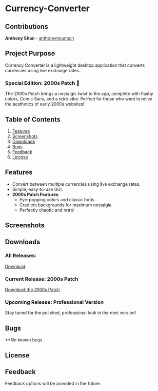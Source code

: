 # Currency-Converter

## Contributions
**Anthony Shan** - [anthonymountain](https://github.com/anthonymountain)

## Project Purpose
Currency Converter is a lightweight desktop application that converts currencies using live exchange rates. 

### Special Edition: 2000s Patch 🎉
The 2000s Patch brings a nostalgic twist to the app, complete with flashy colors, Comic Sans, and a retro vibe. 
Perfect for those who want to relive the aesthetics of early 2000s websites!

## Table of Contents
1. [Features](#features)
2. [Screenshots](#screenshots)
3. [Downloads](#downloads)
4. [Bugs](#bugs)
5. [Feedback](#feedback)
6. [License](#license)

## Features
* Convert between multiple currencies using live exchange rates.
* Simple, easy-to-use GUI.
* **2000s Patch Features**:
  * Eye-popping colors and classic fonts.
  * Gradient backgrounds for maximum nostalgia.
  * Perfectly chaotic and retro!


## Screenshots


## Downloads
### All Releases:
[Download](https://github.com/anthonymountain/Currency-Converter/releases)
### Current Release: 2000s Patch
[Download the 2000s Patch](https://github.com/anthonymountain/Currency-Converter/releases/tag/latest)

### Upcoming Release: Professional Version
Stay tuned for the polished, professional look in the next version!


## Bugs
**No known bugs


## License


## Feedback
Feedback options will be provided in the future.
